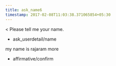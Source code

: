 ```yaml
---
title: ask_name6
timestamp: 2017-02-08T11:03:38.371065854+05:30
---
```


< Please tell me your name.
* ask_userdetail/name

my name is rajaram more
* affirmative/confirm
